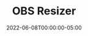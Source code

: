 ---
layout: ext_single
title: OBS Resizer
slug: obs-resizer
desc: Resize your scenes, nested scenes and their sources with one push of a button.  
category: utilities
date: '2022-06-08T00:00:00-05:00'
permalink: extensions/utilities/:slug
download_url: https://christinak.itch.io/sammi-obs-resizer
developer_name: Christina K.
developer_url: https://docs.christinak.ca/
icon_local: obs_resizer.png
trailer: https://www.youtube.com/embed/D4rCh8BMXOs
version: 1.0
sammi_version: Any
platform: OBS
overview: |
    **OBS Resizer allows you to resize your scenes, nested scenes and their sources with one push of a button.**  

    This is extremely useful if you decide to switch to a different video resolution or you often create and share your scene collections with other people who  need them for a different resolution.  

    If you've ever had to change all your pixel-size perfect scenes to another canvas size, you know how much of a hassle it was and how long it took you to get it all back to perfection. Not anymore, one button does it all!  

    As a bonus, the extension should automatically resize your crop and move source filters, so you don't need to worry about manually redoing them! Please note there might be very minor adjustments needed in some cases. 

    **Special thanks goes to [MisterK](twitch.tv/misterk_qc) for migrating the extension to  SAMMI.** 
setup: |
    1. Install the extension.
    2. It comes with a premade deck where you need to change only two values - your scene name and the original width you're resizing it from. After that you can just press the button and let all the magic happen. 
testers: MisterK, Ramsreef and Sebas
privacy_collect: false
---